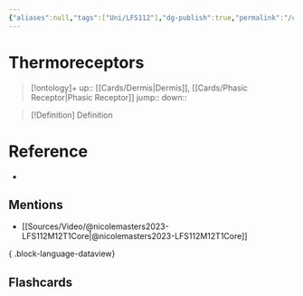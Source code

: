 ```yaml
---
{"aliases":null,"tags":["Uni/LFS112"],"dg-publish":true,"permalink":"/cards/thermoreceptors/","dgPassFrontmatter":true}
---
```


# Thermoreceptors

> [!ontology]+
> up:: [[Cards/Dermis\|Dermis]], [[Cards/Phasic Receptor\|Phasic Receptor]]
> jump:: 
> down:: 

> [!Definition] Definition
> 

# Reference
- 

## Mentions
- [[Sources/Video/@nicolemasters2023-LFS112M12T1Core\|@nicolemasters2023-LFS112M12T1Core]]

{ .block-language-dataview}

## Flashcards
